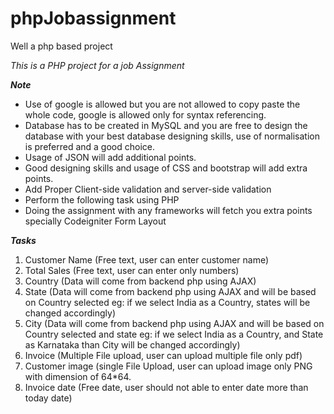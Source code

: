 # phpJobassignment
Well a php based project


*This is a PHP project for a job Assignment*



***Note***
- Use of google is allowed but you are not allowed to copy paste the whole code, google is allowed only for syntax referencing.
- Database has to be created in MySQL and you are free to design the database with your best database designing skills, use of normalisation is preferred and a good choice.
- Usage of JSON will add additional points.
- Good designing skills and usage of CSS and bootstrap will add extra points.
- Add Proper Client-side validation and server-side validation
- Perform the following task using PHP 
- Doing the assignment with any frameworks will fetch you extra points specially Codeigniter 
Form Layout

***Tasks***
1. Customer Name (Free text, user can enter customer name)
2. Total Sales (Free text, user can enter only numbers)
3. Country (Data will come from backend php using AJAX)
4. State (Data will come from backend php using AJAX and will be based on Country selected eg: if we select India as a Country, states will be changed accordingly)
5. City (Data will come from backend php using AJAX and will be based on Country selected and state eg: if we select India as a Country, and State as Karnataka than City will be changed accordingly)
6. Invoice (Multiple File upload, user can upload multiple file only pdf)
7. Customer image (single File Upload, user can upload image only PNG with dimension of 64*64.
8. Invoice date (Free date, user should not able to enter date more than today date)